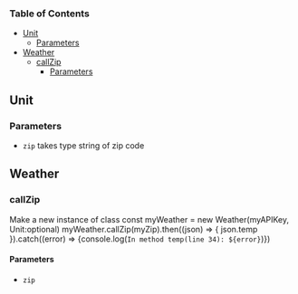 <!-- Generated by documentation.js. Update this documentation by updating the source code. -->

### Table of Contents

-   [Unit][1]
    -   [Parameters][2]
-   [Weather][3]
    -   [callZip][4]
        -   [Parameters][5]

## Unit

### Parameters

-   `zip`  takes type string of zip code

## Weather

### callZip

Make a new instance of class const myWeather = new Weather(myAPIKey, Unit:optional)
myWeather.callZip(myZip).then((json) => {
     json.temp
}).catch((error) => {console.log(`In method temp(line 34): ${error}`)})

#### Parameters

-   `zip`  

[1]: #unit

[2]: #parameters

[3]: #weather

[4]: #callzip

[5]: #parameters-1